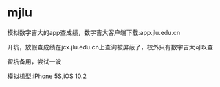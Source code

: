 # mjlu

模拟数字吉大的app查成绩，数字吉大客户端下载:app.jlu.edu.cn          

开坑，放假查成绩在jcx.jlu.edu.cn上查询被屏蔽了，校外只有数字吉大可以查                
              
留坑备用，尝试一波                     

模拟机型:iPhone 5S,iOS 10.2
